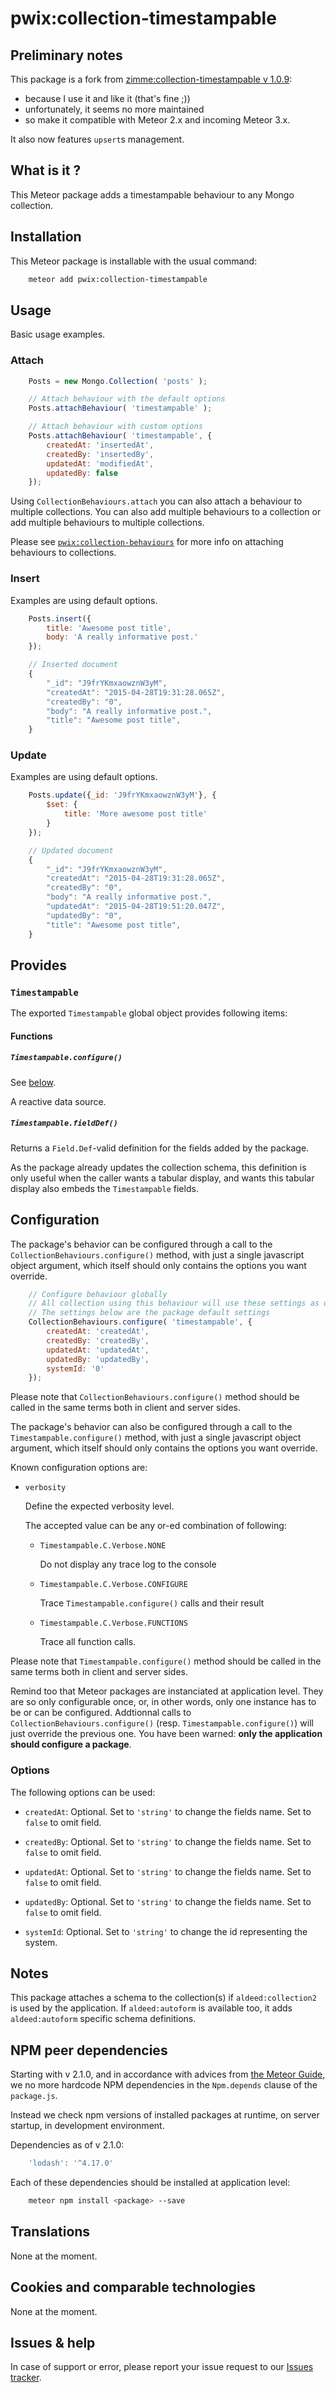 # pwix:collection-timestampable

## Preliminary notes

This package is a fork from [zimme:collection-timestampable v 1.0.9](https://github.com/zimme/meteor-collection-timestampable/):
- because I use it and like it (that's fine ;))
- unfortunately, it seems no more maintained
- so make it compatible with Meteor 2.x and incoming Meteor 3.x.

It also now features `upsert`s management.

## What is it ?

This Meteor package adds a timestampable behaviour to any Mongo collection.

## Installation

This Meteor package is installable with the usual command:

```sh
    meteor add pwix:collection-timestampable
```

## Usage

Basic usage examples.

### Attach

```js
    Posts = new Mongo.Collection( 'posts' );

    // Attach behaviour with the default options
    Posts.attachBehaviour( 'timestampable' );

    // Attach behaviour with custom options
    Posts.attachBehaviour( 'timestampable', {
        createdAt: 'insertedAt',
        createdBy: 'insertedBy',
        updatedAt: 'modifiedAt',
        updatedBy: false
    });
```

Using `CollectionBehaviours.attach` you can also attach a behaviour to multiple collections. You can also add multiple behaviours to a collection or add multiple behaviours to multiple collections.

Please see [`pwix:collection-behaviours`](https://github.com/trychlos/pwix-collection-behaviours) for more info on attaching behaviours to collections.

### Insert

Examples are using default options.

```js
    Posts.insert({
        title: 'Awesome post title',
        body: 'A really informative post.'
    });

    // Inserted document
    {
        "_id": "J9frYKmxaowznW3yM",
        "createdAt": "2015-04-28T19:31:28.065Z",
        "createdBy": "0",
        "body": "A really informative post.",
        "title": "Awesome post title",
    }
```

### Update

Examples are using default options.

```js
    Posts.update({_id: 'J9frYKmxaowznW3yM'}, {
        $set: {
            title: 'More awesome post title'
        }
    });

    // Updated document
    {
        "_id": "J9frYKmxaowznW3yM",
        "createdAt": "2015-04-28T19:31:28.065Z",
        "createdBy": "0",
        "body": "A really informative post.",
        "updatedAt": "2015-04-28T19:51:20.047Z",
        "updatedBy": "0",
        "title": "Awesome post title",
    }
```

## Provides

### `Timestampable`

The exported `Timestampable` global object provides following items:

#### Functions

##### `Timestampable.configure()`

See [below](#configuration).

A reactive data source.

##### `Timestampable.fieldDef()`

Returns a `Field.Def`-valid definition for the fields added by the package.

As the package already updates the collection schema, this definition is only useful when the caller wants a tabular display, and wants this tabular display also embeds the `Timestampable` fields.

## Configuration

The package's behavior can be configured through a call to the `CollectionBehaviours.configure()` method, with just a single javascript object argument, which itself should only contains the options you want override.

```js
    // Configure behaviour globally
    // All collection using this behaviour will use these settings as defaults
    // The settings below are the package default settings
    CollectionBehaviours.configure( 'timestampable', {
        createdAt: 'createdAt',
        createdBy: 'createdBy',
        updatedAt: 'updatedAt',
        updatedBy: 'updatedBy',
        systemId: '0'
    });
```

Please note that `CollectionBehaviours.configure()` method should be called in the same terms both in client and server sides.

The package's behavior can also be configured through a call to the `Timestampable.configure()` method, with just a single javascript object argument, which itself should only contains the options you want override.

Known configuration options are:

- `verbosity`

    Define the expected verbosity level.

    The accepted value can be any or-ed combination of following:

    - `Timestampable.C.Verbose.NONE`

        Do not display any trace log to the console

    - `Timestampable.C.Verbose.CONFIGURE`

        Trace `Timestampable.configure()` calls and their result

    - `Timestampable.C.Verbose.FUNCTIONS`

        Trace all function calls.

Please note that `Timestampable.configure()` method should be called in the same terms both in client and server sides.

Remind too that Meteor packages are instanciated at application level. They are so only configurable once, or, in other words, only one instance has to be or can be configured. Addtionnal calls to `CollectionBehaviours.configure()` (resp. `Timestampable.configure()`) will just override the previous one. You have been warned: **only the application should configure a package**.

### Options

The following options can be used:

- `createdAt`: Optional. Set to `'string'` to change the fields name.
  Set to `false` to omit field.

- `createdBy`: Optional. Set to `'string'` to change the fields name.
  Set to `false` to omit field.

- `updatedAt`: Optional. Set to `'string'` to change the fields name.
  Set to `false` to omit field.

- `updatedBy`: Optional. Set to `'string'` to change the fields name.
  Set to `false` to omit field.

- `systemId`: Optional. Set to `'string'` to change the id representing the system.

## Notes

This package attaches a schema to the collection(s) if `aldeed:collection2` is used by the application. If `aldeed:autoform` is available too, it adds `aldeed:autoform` specific schema definitions.

## NPM peer dependencies

Starting with v 2.1.0, and in accordance with advices from [the Meteor Guide](https://guide.meteor.com/writing-atmosphere-packages.html#peer-npm-dependencies), we no more hardcode NPM dependencies in the `Npm.depends` clause of the `package.js`.

Instead we check npm versions of installed packages at runtime, on server startup, in development environment.

Dependencies as of v 2.1.0:

```js
    'lodash': '^4.17.0'
```

Each of these dependencies should be installed at application level:

```sh
    meteor npm install <package> --save
```

## Translations

None at the moment.

## Cookies and comparable technologies

None at the moment.

## Issues & help

In case of support or error, please report your issue request to our [Issues tracker](https://github.com/trychlos/pwix-collection-timestampable/issues).

<!--
### Forked from zimme:collection-timestampable

[![Gitter][Gitter Badge]][Gitter]
[![Code Climate][Code Climate Badge]][Code Climate]
[![License][License Badge]][License]

[Code Climate]: https://codeclimate.com/github/zimme/meteor-collection-timestampable
[Code Climate Badge]: http://img.shields.io/codeclimate/github/zimme/meteor-collection-timestampable.svg
[CollectionBehaviours]: https://atmospherejs.com/zimme/collection-behaviours
[Gitter]: https://gitter.im/zimme/meteor-collection-timestampable
[Gitter Badge]: https://img.shields.io/badge/gitter-join_chat-brightgreen.svg
[License]: https://github.com/zimme/meteor-collection-timestampable/blob/master/LICENSE.md
[License Badge]: https://img.shields.io/badge/license-MIT-blue.svg
-->
